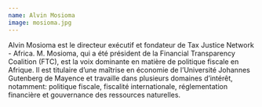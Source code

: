 ```yaml
---
name: Alvin Mosioma
image: mosioma.jpg
---
```

Alvin Mosioma est le directeur exécutif et fondateur de Tax Justice Network - Africa. M. Mosioma, qui a été président de la Financial Transparency Coalition (FTC), est la voix dominante en matière de politique fiscale en Afrique. Il est titulaire d’une maîtrise en économie de l’Université Johannes Gutenberg de Mayence et travaille dans plusieurs domaines d’intérêt, notamment: politique fiscale, fiscalité internationale, réglementation financière et gouvernance des ressources naturelles.